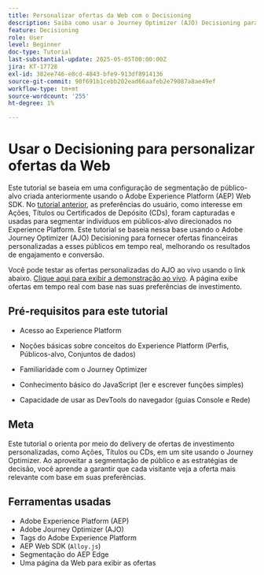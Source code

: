 ```yaml
---
title: Personalizar ofertas da Web com o Decisioning
description: Saiba como usar o Journey Optimizer (AJO) Decisioning para fornecer ofertas personalizadas em uma página da Web aproveitando a segmentação de público incorporada no Experience Platform (AEP).
feature: Decisioning
role: User
level: Beginner
doc-type: Tutorial
last-substantial-update: 2025-05-05T00:00:00Z
jira: KT-17728
exl-id: 382ee746-e8cd-4843-bfe9-913df8914136
source-git-commit: 90f691b1cebb202ead66aafeb2e79087a8ae49ef
workflow-type: tm+mt
source-wordcount: '255'
ht-degree: 1%

---
```


# Usar o Decisioning para personalizar ofertas da Web

Este tutorial se baseia em uma configuração de segmentação de público-alvo criada anteriormente usando o Adobe Experience Platform (AEP) Web SDK. No [tutorial anterior](https://experienceleague.adobe.com/en/docs/journey-optimizer-learn/create-audiences-using-web-sdk/introduction), as preferências do usuário, como interesse em Ações, Títulos ou Certificados de Depósito (CDs), foram capturadas e usadas para segmentar indivíduos em públicos-alvo direcionados no Experience Platform. Este tutorial se baseia nessa base usando o Adobe Journey Optimizer (AJO) Decisioning para fornecer ofertas financeiras personalizadas a esses públicos em tempo real, melhorando os resultados de engajamento e conversão.

Você pode testar as ofertas personalizadas do AJO ao vivo usando o link abaixo.
[Clique aqui para exibir a demonstração ao vivo](https://gbedekar489.github.io/finwise/welcome.html). A página exibe ofertas em tempo real com base nas suas preferências de investimento.

## Pré-requisitos para este tutorial

* Acesso ao Experience Platform

* Noções básicas sobre conceitos do Experience Platform (Perfis, Públicos-alvo, Conjuntos de dados)

* Familiaridade com o Journey Optimizer

* Conhecimento básico do JavaScript (ler e escrever funções simples)

* Capacidade de usar as DevTools do navegador (guias Console e Rede)


## Meta

Este tutorial o orienta por meio do delivery de ofertas de investimento personalizadas, como Ações, Títulos ou CDs, em um site usando o Journey Optimizer. Ao aproveitar a segmentação de público e as estratégias de decisão, você aprende a garantir que cada visitante veja a oferta mais relevante com base em suas preferências.

## Ferramentas usadas

* Adobe Experience Platform (AEP)
* Adobe Journey Optimizer (AJO)
* Tags do Adobe Experience Platform
* AEP Web SDK (`Alloy.js`)
* Segmentação do AEP Edge
* Uma página da Web para exibir as ofertas

